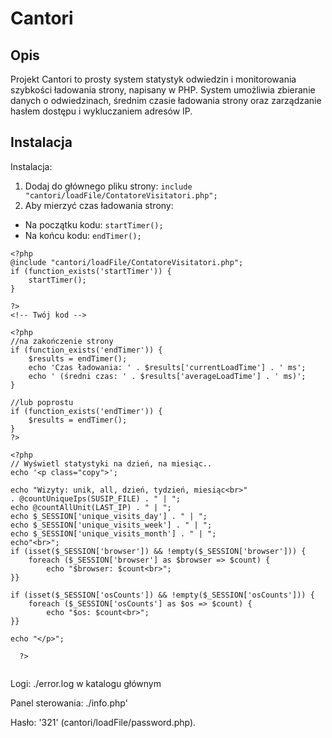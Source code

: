 # Cantori

## Opis

Projekt Cantori to prosty system statystyk odwiedzin i monitorowania szybkości ładowania strony, napisany w PHP. System umożliwia zbieranie danych o odwiedzinach, średnim czasie ładowania strony oraz zarządzanie hasłem dostępu i wykluczaniem adresów IP.

## Instalacja

Instalacja:

1. Dodaj do głównego pliku strony: `include "cantori/loadFile/ContatoreVisitatori.php";`
2. Aby mierzyć czas ładowania strony:

  - Na początku kodu: `startTimer();`
  - Na końcu kodu: `endTimer();`


```
<?php
@include "cantori/loadFile/ContatoreVisitatori.php";
if (function_exists('startTimer')) {
    startTimer();
}

?>
<!-- Twój kod -->

<?php
//na zakończenie strony
if (function_exists('endTimer')) {
    $results = endTimer();
    echo 'Czas ładowania: ' . $results['currentLoadTime'] . ' ms';
    echo ' (średni czas: ' . $results['averageLoadTime'] . ' ms)';
}

//lub poprostu
if (function_exists('endTimer')) {
    $results = endTimer();
}
?>

<?php
// Wyświetl statystyki na dzień, na miesiąc..
echo '<p class="copy">';

echo "Wizyty: unik, all, dzień, tydzień, miesiąc<br>"
. @countUniqueIps(SUSIP_FILE) . " | ";
echo @countAllUnit(LAST_IP) . " | ";
echo $_SESSION['unique_visits_day'] . " | ";
echo $_SESSION['unique_visits_week'] . " | ";
echo $_SESSION['unique_visits_month'] . " | "; 
echo"<br>";
if (isset($_SESSION['browser']) && !empty($_SESSION['browser'])) {
    foreach ($_SESSION['browser'] as $browser => $count) {
        echo "$browser: $count<br>";
}}

if (isset($_SESSION['osCounts']) && !empty($_SESSION['osCounts'])) {
    foreach ($_SESSION['osCounts'] as $os => $count) {
        echo "$os: $count<br>";
}}

echo "</p>";
 
  ?>
  
```

Logi:
./error.log w katalogu głównym

Panel sterowania:
./info.php'

Hasło:
'321' (cantori/loadFile/password.php).
